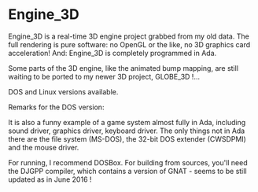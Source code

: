 # Engine_3D

Engine_3D is a real-time 3D engine project grabbed from my old data.
The full rendering is pure software: no OpenGL or the like, no 3D graphics card acceleration!
And: Engine_3D is completely programmed in Ada.

Some parts of the 3D engine, like the animated bump mapping, are still waiting to be ported to my newer 3D project, GLOBE_3D !...

DOS and Linux versions available.

Remarks for the DOS version:

It is also a funny example of a game system almost fully in Ada, including sound driver, graphics driver, keyboard driver. The only things not in Ada there are the file system (MS-DOS), the 32-bit DOS extender (CWSDPMI) and the mouse driver.

For running, I recommend DOSBox.
For building from sources, you'll need the DJGPP compiler, which contains a version of GNAT - seems to be still updated as in June 2016 !
